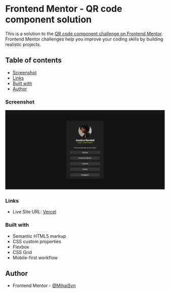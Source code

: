 # Frontend Mentor - QR code component solution

This is a solution to the [QR code component challenge on Frontend Mentor](https://www.frontendmentor.io/challenges/qr-code-component-iux_sIO_H). Frontend Mentor challenges help you improve your coding skills by building realistic projects. 

## Table of contents

  - [Screenshot](#screenshot)
  - [Links](#links)
  - [Built with](#built-with)
  - [Author](#author)




### Screenshot

![](./Screenshot%202025-08-03%20at%2023-08-53%20Frontend%20Mentor%20Social%20links%20profile.png)


### Links

- Live Site URL: [Vercel](https://social-links-project-lac.vercel.app/)


### Built with

- Semantic HTML5 markup
- CSS custom properties
- Flexbox
- CSS Grid
- Mobile-first workflow



## Author

- Frontend Mentor - [@MihaiSvn](https://www.frontendmentor.io/profile/MihaiSvn)

